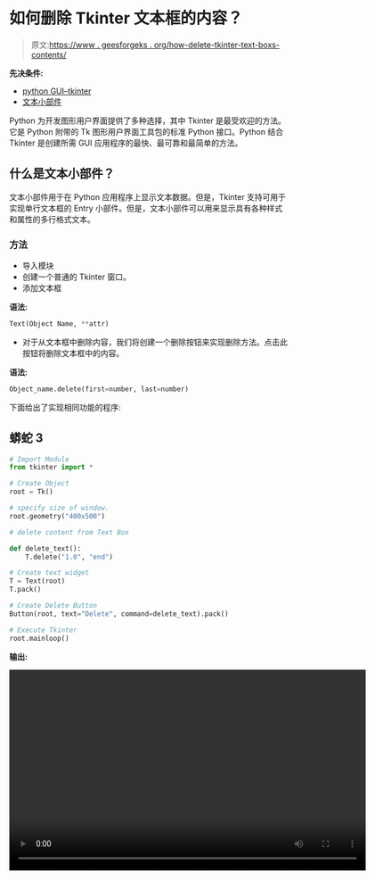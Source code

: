 # 如何删除 Tkinter 文本框的内容？

> 原文:[https://www . geesforgeks . org/how-delete-tkinter-text-boxs-contents/](https://www.geeksforgeeks.org/how-to-delete-tkinter-text-boxs-contents/)

**先决条件:**

*   [python GUI–tkinter](https://www.geeksforgeeks.org/python-gui-tkinter/)
*   [文本小部件](https://www.geeksforgeeks.org/python-tkinter-text-widget/)

Python 为开发图形用户界面提供了多种选择，其中 Tkinter 是最受欢迎的方法。它是 Python 附带的 Tk 图形用户界面工具包的标准 Python 接口。Python 结合 Tkinter 是创建所需 GUI 应用程序的最快、最可靠和最简单的方法。

## **什么是文本小部件？**

文本小部件用于在 Python 应用程序上显示文本数据。但是，Tkinter 支持可用于实现单行文本框的 Entry 小部件。但是，文本小部件可以用来显示具有各种样式和属性的多行格式文本。

### 方法

*   导入模块
*   创建一个普通的 Tkinter 窗口。
*   添加文本框

**语法:**

```py
Text(Object Name, **attr)
```

*   对于从文本框中删除内容，我们将创建一个删除按钮来实现删除方法。点击此按钮将删除文本框中的内容。

**语法:**

```py
Object_name.delete(first=number, last=number)
```

下面给出了实现相同功能的程序:

## 蟒蛇 3

```py
# Import Module
from tkinter import *

# Create Object
root = Tk()

# specify size of window.
root.geometry("400x500")

# delete content from Text Box

def delete_text():
    T.delete("1.0", "end")

# Create text widget
T = Text(root)
T.pack()

# Create Delete Button
Button(root, text="Delete", command=delete_text).pack()

# Execute Tkinter
root.mainloop()
```

**输出:**

<video class="wp-video-shortcode" id="video-522822-1" width="640" height="360" preload="metadata" controls=""><source type="video/mp4" src="https://media.geeksforgeeks.org/wp-content/uploads/20201203184322/FreeOnlineScreenRecorderProject1.mp4?_=1">[https://media.geeksforgeeks.org/wp-content/uploads/20201203184322/FreeOnlineScreenRecorderProject1.mp4](https://media.geeksforgeeks.org/wp-content/uploads/20201203184322/FreeOnlineScreenRecorderProject1.mp4)</video>
